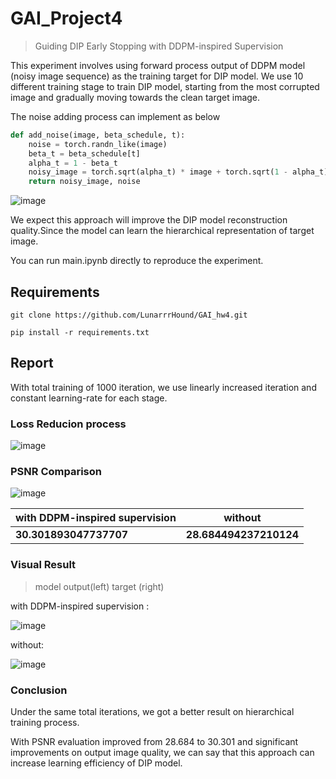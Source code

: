 # GAI_Project4
>   Guiding DIP Early Stopping with DDPM-inspired Supervision

This experiment involves using forward process output of DDPM model (noisy image sequence) as the training target for DIP model.
We use 10 different training stage to train DIP model, starting from the most corrupted image and gradually moving towards the clean target image.

The noise adding process can implement as below

```py
def add_noise(image, beta_schedule, t):
    noise = torch.randn_like(image)
    beta_t = beta_schedule[t]
    alpha_t = 1 - beta_t
    noisy_image = torch.sqrt(alpha_t) * image + torch.sqrt(1 - alpha_t) * noise
    return noisy_image, noise
```

![image](https://github.com/LunarrrHound/GAI_hw4/assets/70794772/790ae061-058a-4f27-b397-8366b887da34)

We expect this approach will improve the DIP model reconstruction quality.Since the model can learn the hierarchical representation of target image.

You can run main.ipynb directly to reproduce the experiment.

## Requirements
```
git clone https://github.com/LunarrrHound/GAI_hw4.git
```
```
pip install -r requirements.txt
```
## Report

With total training of 1000 iteration, we use linearly increased iteration and constant learning-rate for each stage.

###  Loss Reducion process

![image](https://github.com/LunarrrHound/GAI_hw4/assets/70794772/2481bb2c-23dd-400b-ad9a-effb12a8fb8e)

###  **PSNR Comparison**

![image](https://github.com/LunarrrHound/GAI_hw4/assets/70794772/05e97d00-2475-4d63-8ef9-017b648c2876)

| with DDPM-inspired supervision | without |
| ---- | ---- |
| **30.301893047737707** | **28.684494237210124** |

###  **Visual Result**

>  model output(left) target (right)

with DDPM-inspired supervision :
  
![image](https://github.com/LunarrrHound/GAI_hw4/assets/70794772/927792b0-2657-4b8b-b6b4-fb62f61d84f8)

without:

![image](https://github.com/LunarrrHound/GAI_hw4/assets/70794772/bb03de5a-c2fe-4db8-95ef-c0042dd1e962)

###  **Conclusion**

Under the same total iterations, we got a better result on hierarchical training process.

With PSNR evaluation improved from 28.684 to 30.301 and significant improvements on output image quality, we can say that this approach can increase learning efficiency of DIP model.




